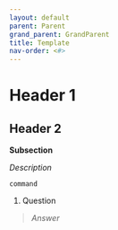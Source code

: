 ```yaml
---
layout: default
parent: Parent
grand_parent: GrandParent
title: Template
nav-order: <#>
---
```


Header 1
=============

Header 2
----

**Subsection**

_Description_
```
command
```

1. Question

> _Answer_
